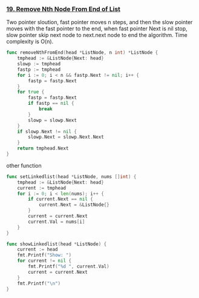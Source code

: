 ### [19. Remove Nth Node From End of List]

Two pointer sloution, fast pointer moves n steps, and then the slow pointer moves with the fast pointer to the end,
when fast pointer Next is nil stop, slow pointer skip next node to next.next node to end the algorithm.
Time complexity is O(n).

```go
func removeNthFromEnd(head *ListNode, n int) *ListNode {
	tmphead := &ListNode{Next: head}
	slowp := tmphead
	fastp := tmphead
	for i := 0; i < n && fastp.Next != nil; i++ {
		fastp = fastp.Next
	}
	for true {
		fastp = fastp.Next
		if fastp == nil {
			break
		}
		slowp = slowp.Next
	}
	if slowp.Next != nil {
		slowp.Next = slowp.Next.Next
	}
	return tmphead.Next
}
```

other function
```go
func setLinkedlist(head *ListNode, nums []int) {
	tmphead := &ListNode{Next: head}
	current := tmphead
	for i := 0; i < len(nums); i++ {
		if current.Next == nil {
			current.Next = &ListNode{}
		}
		current = current.Next
		current.Val = nums[i]
	}
}

func showLinkedlist(head *ListNode) {
	current := head
	fmt.Printf("Show: ")
	for current != nil {
		fmt.Printf("%d ", current.Val)
		current = current.Next
	}
	fmt.Printf("\n")
}
```


[19. Remove Nth Node From End of List]: https://leetcode.com/problems/remove-nth-node-from-end-of-list/